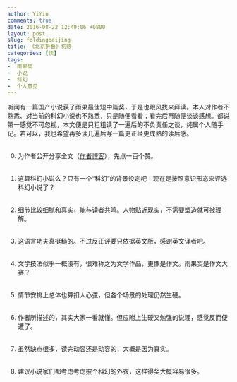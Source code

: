 ```yaml
---
author: YiYin
comments: true
date: 2016-08-22 12:49:06 +0800
layout: post
slug: foldingbeijing
title: 《北京折叠》初感
categories: [读]
tags:
-  雨果奖
-  小说
-  科幻
-  个人意见
---
```


<div class="readreview">
听闻有一篇国产小说获了雨果最佳短中篇奖，于是也跟风找来拜读。本人对作者不熟悉、对当前的科幻小说也不熟悉，只是随便看看；看完后再随便谈谈感想。都说第一感觉不可忽视，本文便是只粗粗读了一遍后的不负责任之谈，纯属个人随手记。若可以，我也希望再多读几遍后写一篇更正经更成熟的读后感。<br><br>

0. 为作者公开分享全文（<a href="http://jessica-hjf.blog.163.com/blog/static/278128102015240444791/" target="_blank">作者博客</a>），先点一百个赞。<br><br>

1. 这算科幻小说么？只有一个“科幻”的背景设定吧！现在是按照意识形态来评选科幻小说了？<br><br>

2. 细节比较细腻和真实，能与读者共鸣。人物贴近现实，不需要塑造就可被理解。<br><br>

3. 这语言功夫真挺糙的。不过反正评委只依据英文版，感谢英文译者吧。<br><br>
 
4. 文学技法似乎一概没有，很难称之为文学作品，更像是作文。雨果奖是作文大赛？<br><br>

5. 情节安排上总体也算扣人心弦，但各个场景的处理仍然生硬。<br><br>

6. 作者所描述的，其实大家一看就懂。但应附上生硬又勉强的说理，感觉反而便遭了。<br><br>

7. 虽然缺点很多，读完动容还是动容的，大概是因为真实。<br><br>

8. 建议小说家们都考虑考虑披个科幻的外衣，这样得奖大概容易很多。<br><br>
</div>

